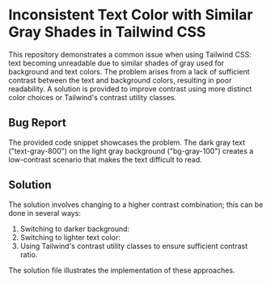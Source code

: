 # Inconsistent Text Color with Similar Gray Shades in Tailwind CSS

This repository demonstrates a common issue when using Tailwind CSS: text becoming unreadable due to similar shades of gray used for background and text colors.  The problem arises from a lack of sufficient contrast between the text and background colors, resulting in poor readability.  A solution is provided to improve contrast using more distinct color choices or Tailwind's contrast utility classes.

## Bug Report

The provided code snippet showcases the problem. The dark gray text ("text-gray-800") on the light gray background ("bg-gray-100") creates a low-contrast scenario that makes the text difficult to read.

## Solution

The solution involves changing to a higher contrast combination; this can be done in several ways:

1. Switching to darker background:
2. Switching to lighter text color:
3. Using Tailwind's contrast utility classes to ensure sufficient contrast ratio.

The solution file illustrates the implementation of these approaches.